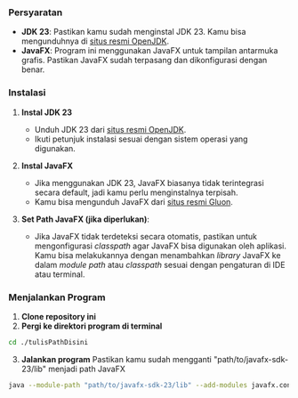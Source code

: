 ### Persyaratan
- **JDK 23**: Pastikan kamu sudah menginstal JDK 23. Kamu bisa mengunduhnya di [situs resmi OpenJDK](https://jdk.java.net/23/).
- **JavaFX**: Program ini menggunakan JavaFX untuk tampilan antarmuka grafis. Pastikan JavaFX sudah terpasang dan dikonfigurasi dengan benar.

### Instalasi
1. **Instal JDK 23**
    - Unduh JDK 23 dari [situs resmi OpenJDK](https://jdk.java.net/23/).
    - Ikuti petunjuk instalasi sesuai dengan sistem operasi yang digunakan.

2. **Instal JavaFX**
    - Jika menggunakan JDK 23, JavaFX biasanya tidak terintegrasi secara default, jadi kamu perlu menginstalnya terpisah.
    - Kamu bisa mengunduh JavaFX dari [situs resmi Gluon](https://gluonhq.com/products/javafx/).

3. **Set Path JavaFX (jika diperlukan)**:
    - Jika JavaFX tidak terdeteksi secara otomatis, pastikan untuk mengonfigurasi *classpath* agar JavaFX bisa digunakan oleh aplikasi. Kamu bisa melakukannya dengan menambahkan *library* JavaFX ke dalam *module path* atau *classpath* sesuai dengan pengaturan di IDE atau terminal.

### Menjalankan Program
1. **Clone repository ini**
2. **Pergi ke direktori program di terminal**
```bash
cd ./tulisPathDisini
```
3. **Jalankan program**
   Pastikan kamu sudah mengganti "path/to/javafx-sdk-23/lib" menjadi path JavaFX
```bash
java --module-path "path/to/javafx-sdk-23/lib" --add-modules javafx.controls,javafx.fxml -jar bin/IQPuzzleProSolver.jar
